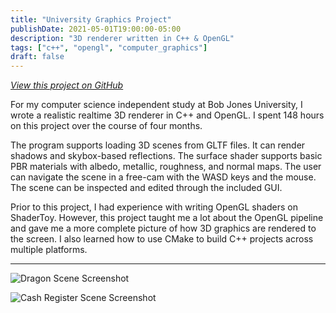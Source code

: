 ```yaml
---
title: "University Graphics Project"
publishDate: 2021-05-01T19:00:00-05:00
description: "3D renderer written in C++ & OpenGL"
tags: ["c++", "opengl", "computer_graphics"]
draft: false
---
```


[_View this project on GitHub_](https://github.com/EliasWatson/Graphics-Project)

For my computer science independent study at Bob Jones University, I wrote a realistic realtime 3D renderer in C++ and OpenGL.
I spent 148 hours on this project over the course of four months.

The program supports loading 3D scenes from GLTF files.
It can render shadows and skybox-based reflections.
The surface shader supports basic PBR materials with albedo, metallic, roughness, and normal maps.
The user can navigate the scene in a free-cam with the WASD keys and the mouse.
The scene can be inspected and edited through the included GUI.

Prior to this project, I had experience with writing OpenGL shaders on ShaderToy.
However, this project taught me a lot about the OpenGL pipeline and gave me a more complete picture of how 3D graphics are rendered to the screen.
I also learned how to use CMake to build C++ projects across multiple platforms.

---

![Dragon Scene Screenshot](/university_graphics_project/dragon_scene.jpg)

![Cash Register Scene Screenshot](/university_graphics_project/cash_register.jpg)
